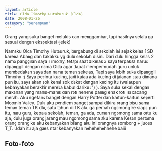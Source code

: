 ```yaml
---
layout: article
title: Olda Timothy Hutahuruk (Olda)
date: 2008-01-26
category: "perempuan"
---
```

Orang yang suka banget melukis dan menggambar, tapi hasilnya selalu ga sesuai dengan ekspektasi (jelek)
<!-- excerpt -->

Namaku Olda Timothy Hutauruk, bergabung di sekolah ini sejak kelas 1 SD karena Abang dan kakakku yg dulu sekolah disini. Dari dulu hingga kelas 2 nama panggilan saya Timothy, tetapi saat dikelas 3 saya terpaksa harus dipanggil dengan nama Olda agar dapat mempermudah guru untuk membedakan saya dan nama teman sekelas, Tapi saya lebih suka dipanggil Timothy :)
Saya pecinta kucing, jadi kalau ada kucing di jalanan atau dimana pun itu, saya akan sok kenal sok dekat dengan kucing itu (walaupun kebanyakan berakhir mereka kabur dariku :") ). Saya suka sekali dengan makanan yang manis-manis dan roti hehehe paling enak roti isi kacang merah. Aku ngefans banget dengan Harry Potter dan kartun-kartun seperti Moomin Valley. Dulu aku pendiem banget sampai dikira orang bisu sama teman teman TK dlu, satu tahun di TK aku ga pernah ngomong ke siapa pun itu, mau guru, kepala sekolah, teman, ga ada, cuman ngomong sama ortu ku aja, dulu juga orang jarang mau ngomong sama aku karena Kesan pertama orang orang ke aku kebanyakan bilang aku ini orangnya sombong + judes T_T. Udah itu aja gaes ntar kebanyakan hehehehehhehe baiii

## Foto-foto
<div style="padding-bottom:102,91%; position:relative; display:block; width: 100%">
  <object data="https://raw.githubusercontent.com/BayuBatam2008/website-9a/main/src/assets/image/olda/IMG-20221207-WA0016.jpg" width="100%" height="100%"
    frameborder="0" allowfullscreen="no" style="position:absolute; top:0; left: 0">
  </object>
</div>

<div style="padding-bottom:75,13%; position:relative; display:block; width: 100%">
  <object data="https://raw.githubusercontent.com/BayuBatam2008/website-9a/main/src/assets/image/olda/IMG-20221207-WA0015.jpg" width="100%" height="100%"
    frameborder="0" allowfullscreen="no" style="position:absolute; top:0; left: 0">
  </object>
</div>

<div style="padding-bottom:75%; position:relative; display:block; width: 100%">
  <object data="https://raw.githubusercontent.com/BayuBatam2008/website-9a/main/src/assets/image/olda/IMG-20221207-WA0014.jpg" width="100%" height="100%"
    frameborder="0" allowfullscreen="no" style="position:absolute; top:0; left: 0">
  </object>
</div>
